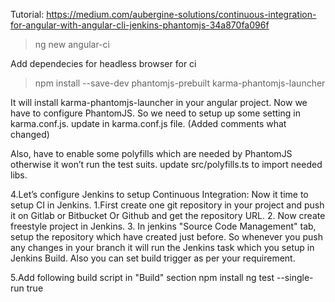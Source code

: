 Tutorial: 
https://medium.com/aubergine-solutions/continuous-integration-for-angular-with-angular-cli-jenkins-phantomjs-34a870fa096f

 > ng new angular-ci

Add dependecies for headless browser for ci
 > npm install --save-dev phantomjs-prebuilt karma-phantomjs-launcher

It will install karma-phantomjs-launcher in your angular project.
Now we have to configure PhantomJS. So we need to setup up some setting in karma.conf.js.
update in karma.conf.js file. (Added comments what changed)

Also, have to enable some polyfills which are needed by PhantomJS otherwise it won’t run the test suits.
update src/polyfills.ts to import needed libs.

4.Let’s configure Jenkins to setup Continuous Integration:
    Now it time to setup CI in Jenkins.
    1.First create one git repository in your project and push it on Gitlab or Bitbucket Or Github and get the repository URL.
    2. Now create freestyle project in Jenkins.
    3. In jenkins "Source Code Management" tab, setup the repository which have created just before. So whenever you push any changes in your branch it will run the Jenkins task which you setup in Jenkins Build. Also you can set build trigger as per your requirement.

5.Add following build script in "Build" section
    npm install
    ng test --single-run true